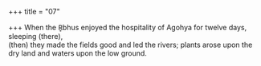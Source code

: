 +++
title = "07"

+++
When the R̥bhus enjoyed the hospitality of Agohya for twelve days,  sleeping (there),  
(then) they made the fields good and led the rivers; plants arose upon the  dry land and waters upon the low ground.  